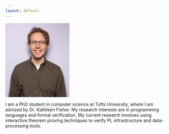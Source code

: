 ```yaml
---
layout: default
---
```


<img src="lasser_photo.png" width="40%" height="40%" align="middle"/>

I am a PhD student in computer science at Tufts University, where I am advised
by Dr. Kathleen Fisher. My research interests are in programming languages and formal
verification. My current research involves using interactive theorem proving techniques
to verify PL infrastructure and data-processing tools. 
